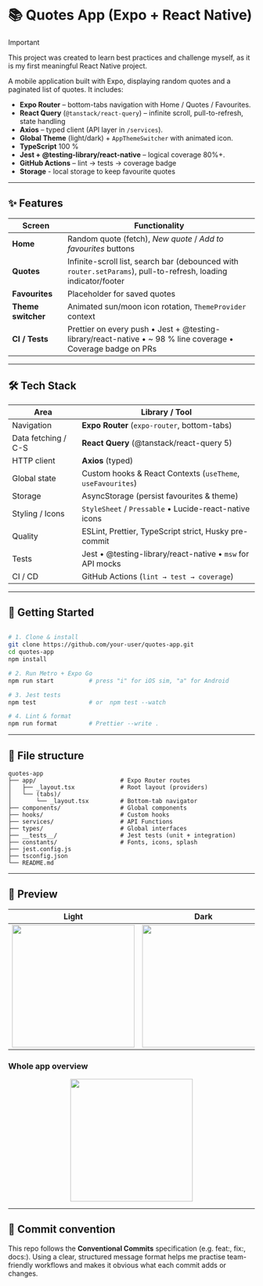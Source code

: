 # 📚 Quotes App (Expo + React Native)

> [!IMPORTANT]
> This project was created to learn best practices and challenge myself, as it is my first meaningful React Native project.

A mobile application built with Expo, displaying random quotes and a paginated list of quotes. It includes:

- **Expo Router** – bottom-tabs navigation with Home / Quotes / Favourites.
- **React Query** (`@tanstack/react-query`) – infinite scroll, pull-to-refresh, state handling
- **Axios** – typed client (API layer in `/services`).
- **Global Theme** (light/dark) + `AppThemeSwitcher` with animated icon.
- **TypeScript** 100 %
- **Jest + @testing-library/react-native** – logical coverage 80%+.
- **GitHub Actions** – lint → tests → coverage badge
- **Storage** - local storage to keep favourite quotes

---

## ✨ Features

| Screen             | Functionality                                                                                                   |
| ------------------ | --------------------------------------------------------------------------------------------------------------- |
| **Home**           | Random quote (fetch), _New quote_ / _Add to favourites_ buttons                                                 |
| **Quotes**         | Infinite-scroll list, search bar (debounced with `router.setParams`), pull-to-refresh, loading indicator/footer |
| **Favourites**     | Placeholder for saved quotes                                                                                    |
| **Theme switcher** | Animated sun/moon icon rotation, `ThemeProvider` context                                                        |
| **CI / Tests**     | Prettier on every push • Jest + @testing-library/react-native • ~ 98 % line coverage • Coverage badge on PRs |

---

## 🛠 Tech Stack

| Area                | Library / Tool                                                                          |
| ------------------- | --------------------------------------------------------------------------------------- |
| Navigation          | **Expo Router** (`expo-router`, bottom-tabs)                                            |
| Data fetching / C-S | **React Query** (@tanstack/react-query 5)                                               |
| HTTP client         | **Axios** (typed)                                                                       |
| Global state        | Custom hooks & React Contexts (`useTheme`, `useFavourites`)                             |
| Storage             | AsyncStorage (persist favourites & theme)                                               |
| Styling / Icons     | `StyleSheet` / `Pressable` • Lucide-react-native icons                                  |
| Quality             | ESLint, Prettier, TypeScript strict, Husky pre-commit                                   |
| Tests               | Jest • @testing-library/react-native • `msw` for API mocks                              |
| CI / CD             | GitHub Actions (`lint → test → coverage`)                                               |

---

## 🚀 Getting Started

```bash

# 1. Clone & install
git clone https://github.com/your-user/quotes-app.git
cd quotes-app
npm install

# 2. Run Metro + Expo Go
npm run start          # press "i" for iOS sim, "a" for Android

# 3. Jest tests
npm test               # or  npm test --watch

# 4. Lint & format
npm run format         # Prettier --write .
```

---

## 📁 File structure

```
quotes-app
├── app/                        # Expo Router routes
│   ├── _layout.tsx             # Root layout (providers)
│   └── (tabs)/
│       └── _layout.tsx         # Bottom-tab navigator
├── components/                 # Global components
├── hooks/                      # Custom hooks
├── services/                   # API Functions
├── types/                      # Global interfaces
├── __tests__/                  # Jest tests (unit + integration)
├── constants/                  # Fonts, icons, splash
├── jest.config.js
├── tsconfig.json
└── README.md
```

---

## 📱 Preview

<div align="center">

| Light | Dark |
|-------|------|
| <img src="https://github.com/user-attachments/assets/16994e41-7ac4-49ce-ad65-4cedfb374fe6" width="250" /> | <img src="https://github.com/user-attachments/assets/a66cc272-778d-4e3c-bb58-ee89d7a011f9" width="250" /> |

</div>

### Whole app overview

<div align="center">
  <img src="https://github.com/user-attachments/assets/1554e2b5-60e6-4c3f-a39c-a3f115344a5d" width="250" />

</div>

---

## 📝 Commit convention

This repo follows the **Conventional Commits** specification (e.g. feat:, fix:, docs:).
Using a clear, structured message format helps me practise team-friendly workflows and makes it obvious what each commit adds or changes.



